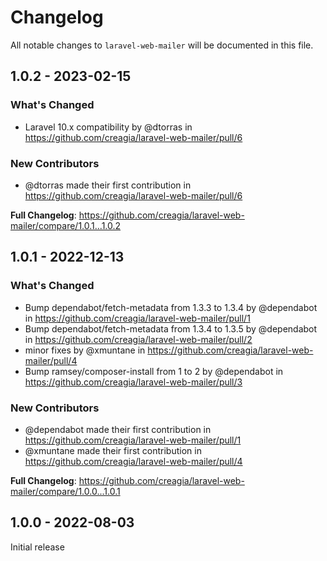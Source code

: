 # Changelog

All notable changes to `laravel-web-mailer` will be documented in this file.

## 1.0.2 - 2023-02-15

### What's Changed

- Laravel 10.x compatibility by @dtorras in https://github.com/creagia/laravel-web-mailer/pull/6

### New Contributors

- @dtorras made their first contribution in https://github.com/creagia/laravel-web-mailer/pull/6

**Full Changelog**: https://github.com/creagia/laravel-web-mailer/compare/1.0.1...1.0.2

## 1.0.1 - 2022-12-13

### What's Changed

- Bump dependabot/fetch-metadata from 1.3.3 to 1.3.4 by @dependabot in https://github.com/creagia/laravel-web-mailer/pull/1
- Bump dependabot/fetch-metadata from 1.3.4 to 1.3.5 by @dependabot in https://github.com/creagia/laravel-web-mailer/pull/2
- minor fixes by @xmuntane in https://github.com/creagia/laravel-web-mailer/pull/4
- Bump ramsey/composer-install from 1 to 2 by @dependabot in https://github.com/creagia/laravel-web-mailer/pull/3

### New Contributors

- @dependabot made their first contribution in https://github.com/creagia/laravel-web-mailer/pull/1
- @xmuntane made their first contribution in https://github.com/creagia/laravel-web-mailer/pull/4

**Full Changelog**: https://github.com/creagia/laravel-web-mailer/compare/1.0.0...1.0.1

## 1.0.0 - 2022-08-03

Initial release

